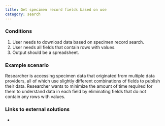 ```yaml
---
title: Get specimen record fields based on use
category: search
---
```


### Conditions

1. User needs to download data based on specimen record search.
1. User needs all fields that contain rows with values.
1. Output should be a spreadsheet.

### Example scenario

Researcher is accessing specimen data that originated from multiple data providers, all of which use slightly different combinations of fields to publish their data. Researcher wants to minimize the amount of time required for them to understand data in each field by eliminating fields that do not contain any rows with values.

### Links to external solutions
-
